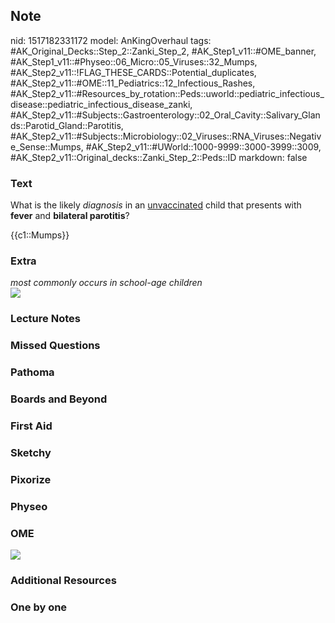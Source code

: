 ## Note
nid: 1517182331172
model: AnKingOverhaul
tags: #AK_Original_Decks::Step_2::Zanki_Step_2, #AK_Step1_v11::#OME_banner, #AK_Step1_v11::#Physeo::06_Micro::05_Viruses::32_Mumps, #AK_Step2_v11::!FLAG_THESE_CARDS::Potential_duplicates, #AK_Step2_v11::#OME::11_Pediatrics::12_Infectious_Rashes, #AK_Step2_v11::#Resources_by_rotation::Peds::uworld::pediatric_infectious_disease::pediatric_infectious_disease_zanki, #AK_Step2_v11::#Subjects::Gastroenterology::02_Oral_Cavity::Salivary_Glands::Parotid_Gland::Parotitis, #AK_Step2_v11::#Subjects::Microbiology::02_Viruses::RNA_Viruses::Negative_Sense::Mumps, #AK_Step2_v11::#UWorld::1000-9999::3000-3999::3009, #AK_Step2_v11::Original_decks::Zanki_Step_2::Peds::ID
markdown: false

### Text
What is the likely <i>diagnosis</i> in an <u>unvaccinated</u> child
that presents with <b>fever</b> and <b>bilateral parotitis</b>?
<div>
  {{c1::Mumps}}
</div>

### Extra
<div>
  <i>most commonly occurs in school-age children</i>
</div><img src="mumps.png">

### Lecture Notes


### Missed Questions


### Pathoma


### Boards and Beyond


### First Aid


### Sketchy


### Pixorize


### Physeo


### OME
<div class="ome-widget">
  <a href="https://onlinemeded.org?ref=anki"><img src=
  "_OME_AnkiFlashcards_General_4.png"></a>
</div>

### Additional Resources


### One by one

